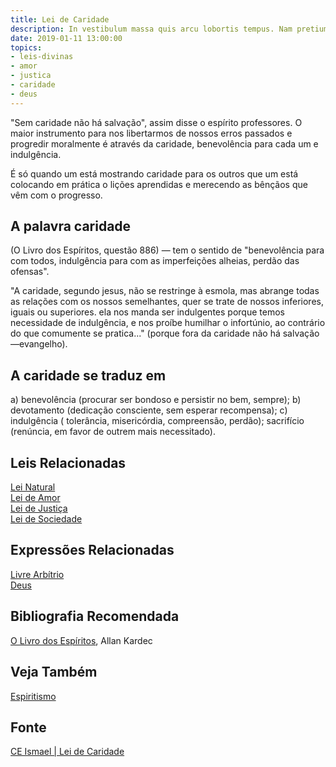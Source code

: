 ```yaml
---
title: Lei de Caridade
description: In vestibulum massa quis arcu lobortis tempus. Nam pretium arcu in odio vulputate luctus.
date: 2019-01-11 13:00:00
topics: 
- leis-divinas
- amor
- justica
- caridade
- deus
---
```


"Sem caridade não há salvação", assim disse o espírito professores. O
maior instrumento para nos libertarmos de nossos erros passados e progredir
moralmente é através da caridade, benevolência para cada um e indulgência. 

É só quando um está mostrando caridade para os outros que um está colocando em
prática o lições aprendidas e merecendo as bênçãos que vêm com o progresso. 

## A palavra caridade
(O Livro dos Espíritos, questão 886) — tem o sentido de "benevolência para com
todos, indulgência para com as imperfeições alheias, perdão das ofensas". 

"A caridade, segundo jesus, não se restringe à esmola, mas abrange todas as
relações com os nossos semelhantes, quer se trate de nossos inferiores, iguais
ou superiores. ela nos manda ser indulgentes porque temos necessidade de
indulgência, e nos proíbe humilhar o infortúnio, ao contrário do que comumente
se pratica..." (porque fora da caridade não há salvação —evangelho).

## A caridade se traduz em
a) benevolência (procurar ser bondoso e persistir no bem, sempre); 
b) devotamento (dedicação consciente, sem esperar recompensa); 
c) indulgência ( tolerância, misericórdia, compreensão, perdão); sacrifício
(renúncia, em favor de outrem mais necessitado).

## Leis Relacionadas
[Lei Natural](../natural)  
[Lei de Amor](../amor)  
[Lei de Justiça](../justica)  
[Lei de Sociedade](../sociedade)  

## Expressões Relacionadas
[Livre Arbítrio](/sobre/livre-arbitrio)  
[Deus](/sobre/deus)

## Bibliografia Recomendada
[O Livro dos Espíritos](/livros/livro-dos-espiritos), Allan Kardec  

## Veja Também
[Espiritismo](/espiritismo)

## Fonte
[CE Ismael | Lei de Caridade](https://www.ceismael.com.br/download/apostila/apost1.htm)


